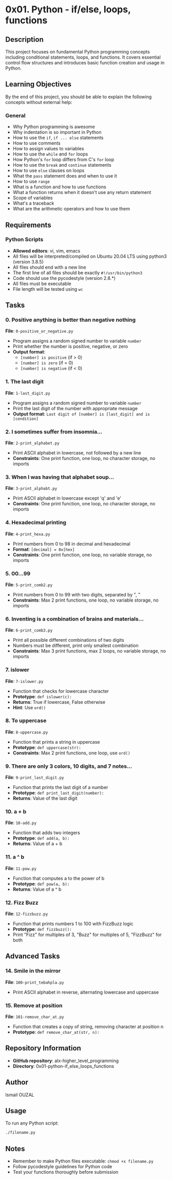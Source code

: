 # 0x01. Python - if/else, loops, functions

## Description
This project focuses on fundamental Python programming concepts including conditional statements, loops, and functions. It covers essential control flow structures and introduces basic function creation and usage in Python.

## Learning Objectives
By the end of this project, you should be able to explain the following concepts without external help:

### General
- Why Python programming is awesome
- Why indentation is so important in Python
- How to use the `if`, `if ... else` statements
- How to use comments
- How to assign values to variables
- How to use the `while` and `for` loops
- How Python's `for` loop differs from C's `for` loop
- How to use the `break` and `continue` statements
- How to use `else` clauses on loops
- What the `pass` statement does and when to use it
- How to use `range`
- What is a function and how to use functions
- What a function returns when it doesn't use any return statement
- Scope of variables
- What's a traceback
- What are the arithmetic operators and how to use them

## Requirements

### Python Scripts
- **Allowed editors**: vi, vim, emacs
- All files will be interpreted/compiled on Ubuntu 20.04 LTS using python3 (version 3.8.5)
- All files should end with a new line
- The first line of all files should be exactly `#!/usr/bin/python3`
- Code should use the pycodestyle (version 2.8.*)
- All files must be executable
- File length will be tested using `wc`

## Tasks

### 0. Positive anything is better than negative nothing
**File**: `0-positive_or_negative.py`
- Program assigns a random signed number to variable `number`
- Print whether the number is positive, negative, or zero
- **Output format**: 
  - `[number] is positive` (if > 0)
  - `[number] is zero` (if = 0)
  - `[number] is negative` (if < 0)

### 1. The last digit
**File**: `1-last_digit.py`
- Program assigns a random signed number to variable `number`
- Print the last digit of the number with appropriate message
- **Output format**: `Last digit of [number] is [last_digit] and is [condition]`

### 2. I sometimes suffer from insomnia...
**File**: `2-print_alphabet.py`
- Print ASCII alphabet in lowercase, not followed by a new line
- **Constraints**: One print function, one loop, no character storage, no imports

### 3. When I was having that alphabet soup...
**File**: `3-print_alphabt.py`
- Print ASCII alphabet in lowercase except 'q' and 'e'
- **Constraints**: One print function, one loop, no character storage, no imports

### 4. Hexadecimal printing
**File**: `4-print_hexa.py`
- Print numbers from 0 to 98 in decimal and hexadecimal
- **Format**: `[decimal] = 0x[hex]`
- **Constraints**: One print function, one loop, no variable storage, no imports

### 5. 00...99
**File**: `5-print_comb2.py`
- Print numbers from 0 to 99 with two digits, separated by ", "
- **Constraints**: Max 2 print functions, one loop, no variable storage, no imports

### 6. Inventing is a combination of brains and materials...
**File**: `6-print_comb3.py`
- Print all possible different combinations of two digits
- Numbers must be different, print only smallest combination
- **Constraints**: Max 3 print functions, max 2 loops, no variable storage, no imports

### 7. islower
**File**: `7-islower.py`
- Function that checks for lowercase character
- **Prototype**: `def islower(c):`
- **Returns**: True if lowercase, False otherwise
- **Hint**: Use `ord()`

### 8. To uppercase
**File**: `8-uppercase.py`
- Function that prints a string in uppercase
- **Prototype**: `def uppercase(str):`
- **Constraints**: Max 2 print functions, one loop, use `ord()`

### 9. There are only 3 colors, 10 digits, and 7 notes...
**File**: `9-print_last_digit.py`
- Function that prints the last digit of a number
- **Prototype**: `def print_last_digit(number):`
- **Returns**: Value of the last digit

### 10. a + b
**File**: `10-add.py`
- Function that adds two integers
- **Prototype**: `def add(a, b):`
- **Returns**: Value of a + b

### 11. a ^ b
**File**: `11-pow.py`
- Function that computes a to the power of b
- **Prototype**: `def pow(a, b):`
- **Returns**: Value of a ^ b

### 12. Fizz Buzz
**File**: `12-fizzbuzz.py`
- Function that prints numbers 1 to 100 with FizzBuzz logic
- **Prototype**: `def fizzbuzz():`
- Print "Fizz" for multiples of 3, "Buzz" for multiples of 5, "FizzBuzz" for both

## Advanced Tasks

### 14. Smile in the mirror
**File**: `100-print_tebahpla.py`
- Print ASCII alphabet in reverse, alternating lowercase and uppercase

### 15. Remove at position
**File**: `101-remove_char_at.py`
- Function that creates a copy of string, removing character at position n
- **Prototype**: `def remove_char_at(str, n):`

## Repository Information
- **GitHub repository**: alx-higher_level_programming
- **Directory**: 0x01-python-if_else_loops_functions

## Author
Ismail OUZAL

## Usage
To run any Python script:
```bash
./filename.py
```

## Notes
- Remember to make Python files executable: `chmod +x filename.py`
- Follow pycodestyle guidelines for Python code
- Test your functions thoroughly before submission
